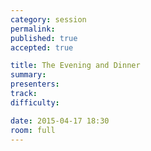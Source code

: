 ```yaml
---
category: session
permalink:
published: true
accepted: true

title: The Evening and Dinner
summary:
presenters: 
track:
difficulty:

date: 2015-04-17 18:30
room: full
---
```


<!-- This is an empty session so it doesn't need visible content -->
